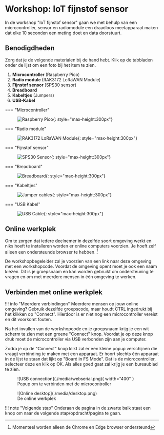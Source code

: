 # Workshop: IoT fijnstof sensor

In de workshop "IoT fijnstof sensor" gaan we met behulp van een microcontroller, sensor en radiomodule een draadloos meetapparaat maken dat elke 10 seconden een meting doet en data doorstuurt.


## Benodigdheden

Zorg dat je de volgende materialen bij de hand hebt. Klik op de tabbladen onder de lijst om een foto bij het item te zien.

1. **Microcontroller** (Raspberry Pico)
2. **Radio module** (RAK3172 LoRaWAN Module)
3. **Fijnstof sensor** (SPS30 sensor)
4. **Breadboard**
5. **Kabeltjes** (Jumpers)
6. **USB-Kabel**

=== "Microcontroller"
    <figure markdown="1">
    ![Raspberry Pico](./media/pico.png){: style="max-height:300px"}
    </figure>
=== "Radio module"
    <figure markdown="1">
    ![RAK3172 LoRaWAN Module](./media/rak3172.png){: style="max-height:300px"}
    </figure>
=== "Fijnstof sensor"
    <figure markdown="1">
    ![SPS30 Sensor](./media/sps30.png){: style="max-height:300px"}
    </figure>
=== "Breadboard"
    <figure markdown="1">
    ![Breadboard](./media/breadboard.png){: style="max-height:300px"}
    </figure>
=== "Kabeltjes"
    <figure markdown="1">
    ![Jumper cables](./media/jumper_cables.png){: style="max-height:300px"}
    </figure>
=== "USB Kabel"
    <figure markdown="1">
    ![USB Cable](./media/usb.png){: style="max-height:300px"}
    </figure>

## Online werkplek

Om te zorgen dat iedere deelnemer in dezelfde soort omgeving werkt en niks hoeft te installeren worden er online computers voorzien. Je hoeft zelf alleen een ondersteunde browser te hebben. [^1]

De workshopbegeleider zal je voorzien van een link naar deze omgeving met een workshopcode. Voordat de omgeving opent moet je ook een naam kiezen. Dit is je groepsnaam en kan worden gebruikt om ondersteuning te vragen en om met meerdere mensen in één omgeving te werken.

## Verbinden met online werkplek

!!! info "Meerdere verbindingen"
    Meerdere mensen op jouw online omgeving? Gebruik dezelfde groepscode, maar houdt CTRL ingedrukt bij het klikken op "Connect". Hierdoor is er niet nog een microcontroller vereist en dit voorkomt fouten.

Na het invullen van de workshopcode en je groepsnaam krijg je een wit scherm te zien met een groene "Connect" knop. Voordat je op deze knop druk moet de microcontroller via USB verbonden zijn aan je computer.

Zodra je op de "Connect" knop klikt zal er een kleine popup verschijnen die vraagt verbinding te maken met een apparaat. Er hoort slechts één apparaat in de lijst te staan dat lijkt op "Board in FS Mode". Dat is de microcontroller, selecteer deze en klik op OK. Als alles goed gaat zal krijg je een bureaublad te zien.

<figure markdown="1">
![USB connection](./media/webserial.png){ width="400" }
<figcaption>Popup om te verbinden met de microcontroller</figcaption>
</figure>

<figure markdown="1">
![Online desktop](./media/desktop.png)
<figcaption>De online werkplek</figcaption>
</figure>

!!! note "Volgende stap"
    Onderaan de pagina in de zwarte balk staat een knop om naar de volgende stap/opdracht/pagina te gaan.

[^1]: Momenteel worden alleen de Chrome en Edge browser ondersteund
